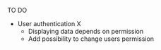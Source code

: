 TO DO

- User authentication X
  - Displaying data depends on permission
  - Add possibility to change users permission
